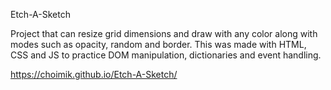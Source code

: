 Etch-A-Sketch

Project that can resize grid dimensions and draw with any color along with modes such as opacity, random and border. This was made with HTML, CSS and JS to practice DOM manipulation, dictionaries and event handling.  

https://choimik.github.io/Etch-A-Sketch/
